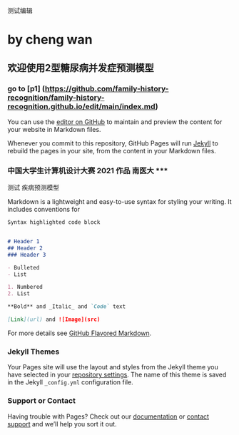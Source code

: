 测试编辑
# by cheng wan

## 欢迎使用2型糖尿病并发症预测模型

### go to [p1] (https://github.com/family-history-recognition/family-history-recognition.github.io/edit/main/index.md)

You can use the [editor on GitHub](https://github.com/family-history-recognition/family-history-recognition.github.io/edit/main/index.md) to maintain and preview the content for your website in Markdown files.

Whenever you commit to this repository, GitHub Pages will run [Jekyll](https://jekyllrb.com/) to rebuild the pages in your site, from the content in your Markdown files.

### 中国大学生计算机设计大赛 2021 作品 南医大 ***

测试 疾病预测模型

Markdown is a lightweight and easy-to-use syntax for styling your writing. It includes conventions for

```markdown
Syntax highlighted code block


# Header 1
## Header 2
### Header 3

- Bulleted
- List

1. Numbered
2. List

**Bold** and _Italic_ and `Code` text

[Link](url) and ![Image](src)
```

For more details see [GitHub Flavored Markdown](https://guides.github.com/features/mastering-markdown/).

### Jekyll Themes

Your Pages site will use the layout and styles from the Jekyll theme you have selected in your [repository settings](https://github.com/family-history-recognition/family-history-recognition.github.io/settings). The name of this theme is saved in the Jekyll `_config.yml` configuration file.

### Support or Contact

Having trouble with Pages? Check out our [documentation](https://docs.github.com/categories/github-pages-basics/) or [contact support](https://support.github.com/contact) and we’ll help you sort it out.
